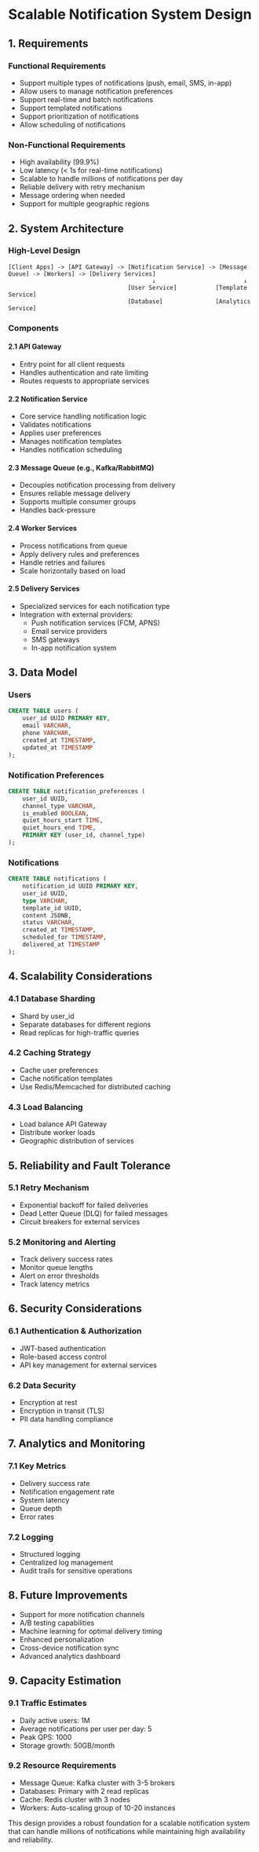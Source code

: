 # Scalable Notification System Design

## 1. Requirements

### Functional Requirements
- Support multiple types of notifications (push, email, SMS, in-app)
- Allow users to manage notification preferences
- Support real-time and batch notifications
- Support templated notifications
- Support prioritization of notifications
- Allow scheduling of notifications

### Non-Functional Requirements
- High availability (99.9%)
- Low latency (< 1s for real-time notifications)
- Scalable to handle millions of notifications per day
- Reliable delivery with retry mechanism
- Message ordering when needed
- Support for multiple geographic regions

## 2. System Architecture

### High-Level Design
```
[Client Apps] -> [API Gateway] -> [Notification Service] -> [Message Queue] -> [Workers] -> [Delivery Services]
                                         ↓                         ↓
                                  [User Service]           [Template Service]
                                  [Database]               [Analytics Service]
```

### Components

#### 2.1 API Gateway
- Entry point for all client requests
- Handles authentication and rate limiting
- Routes requests to appropriate services

#### 2.2 Notification Service
- Core service handling notification logic
- Validates notifications
- Applies user preferences
- Manages notification templates
- Handles notification scheduling

#### 2.3 Message Queue (e.g., Kafka/RabbitMQ)
- Decouples notification processing from delivery
- Ensures reliable message delivery
- Supports multiple consumer groups
- Handles back-pressure

#### 2.4 Worker Services
- Process notifications from queue
- Apply delivery rules and preferences
- Handle retries and failures
- Scale horizontally based on load

#### 2.5 Delivery Services
- Specialized services for each notification type
- Integration with external providers:
  - Push notification services (FCM, APNS)
  - Email service providers
  - SMS gateways
  - In-app notification system

## 3. Data Model

### Users
```sql
CREATE TABLE users (
    user_id UUID PRIMARY KEY,
    email VARCHAR,
    phone VARCHAR,
    created_at TIMESTAMP,
    updated_at TIMESTAMP
);
```

### Notification Preferences
```sql
CREATE TABLE notification_preferences (
    user_id UUID,
    channel_type VARCHAR,
    is_enabled BOOLEAN,
    quiet_hours_start TIME,
    quiet_hours_end TIME,
    PRIMARY KEY (user_id, channel_type)
);
```

### Notifications
```sql
CREATE TABLE notifications (
    notification_id UUID PRIMARY KEY,
    user_id UUID,
    type VARCHAR,
    template_id UUID,
    content JSONB,
    status VARCHAR,
    created_at TIMESTAMP,
    scheduled_for TIMESTAMP,
    delivered_at TIMESTAMP
);
```

## 4. Scalability Considerations

### 4.1 Database Sharding
- Shard by user_id
- Separate databases for different regions
- Read replicas for high-traffic queries

### 4.2 Caching Strategy
- Cache user preferences
- Cache notification templates
- Use Redis/Memcached for distributed caching

### 4.3 Load Balancing
- Load balance API Gateway
- Distribute worker loads
- Geographic distribution of services

## 5. Reliability and Fault Tolerance

### 5.1 Retry Mechanism
- Exponential backoff for failed deliveries
- Dead Letter Queue (DLQ) for failed messages
- Circuit breakers for external services

### 5.2 Monitoring and Alerting
- Track delivery success rates
- Monitor queue lengths
- Alert on error thresholds
- Track latency metrics

## 6. Security Considerations

### 6.1 Authentication & Authorization
- JWT-based authentication
- Role-based access control
- API key management for external services

### 6.2 Data Security
- Encryption at rest
- Encryption in transit (TLS)
- PII data handling compliance

## 7. Analytics and Monitoring

### 7.1 Key Metrics
- Delivery success rate
- Notification engagement rate
- System latency
- Queue depth
- Error rates

### 7.2 Logging
- Structured logging
- Centralized log management
- Audit trails for sensitive operations

## 8. Future Improvements

- Support for more notification channels
- A/B testing capabilities
- Machine learning for optimal delivery timing
- Enhanced personalization
- Cross-device notification sync
- Advanced analytics dashboard

## 9. Capacity Estimation

### 9.1 Traffic Estimates
- Daily active users: 1M
- Average notifications per user per day: 5
- Peak QPS: 1000
- Storage growth: 50GB/month

### 9.2 Resource Requirements
- Message Queue: Kafka cluster with 3-5 brokers
- Databases: Primary with 2 read replicas
- Cache: Redis cluster with 3 nodes
- Workers: Auto-scaling group of 10-20 instances

This design provides a robust foundation for a scalable notification system that can handle millions of notifications while maintaining high availability and reliability.